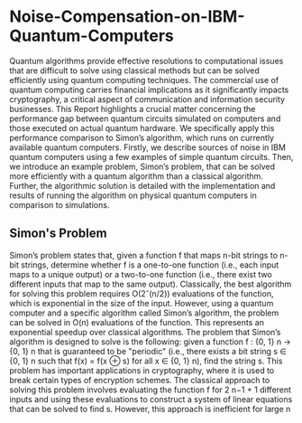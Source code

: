 # Noise-Compensation-on-IBM-Quantum-Computers
Quantum algorithms provide effective resolutions to computational issues that are difficult to solve using classical methods but can be solved efficiently using quantum computing techniques. The commercial use of quantum computing carries financial implications as it significantly impacts cryptography, a critical aspect of communication and information security businesses. This Report highlights a crucial matter concerning the performance gap between quantum circuits simulated on computers and those executed on actual quantum hardware. We specifically apply this performance comparison to Simon’s algorithm, which runs on currently available quantum computers. Firstly, we describe sources of noise in IBM quantum computers using a few examples of simple quantum circuits. Then, we introduce an example problem, Simon’s problem, that can be solved more efficiently with a quantum algorithm than a classical algorithm. Further, the algorithmic solution is detailed with the implementation and results of running the algorithm on physical quantum computers in comparison to simulations.
## Simon's Problem
Simon’s problem states that, given a function f that maps n-bit strings to n-bit strings, determine whether f is a one-to-one function (i.e., each input maps to a unique output) or a two-to-one function (i.e., there exist two different inputs that map to the same output). Classically, the best algorithm for solving this problem requires O(2ˆ(n/2)) evaluations of the function, which is exponential in the size of the input. However, using a quantum computer and a specific algorithm called Simon’s algorithm, the problem can be solved in O(n) evaluations of the function. This represents an exponential speedup over classical algorithms. 
The problem that Simon’s algorithm is designed to solve is the following: given a function f :
{0, 1}
n → {0, 1}
n that is guaranteed to be "periodic" (i.e., there exists a bit string s ∈ {0, 1}
n
such that f(x) = f(x ⊕ s) for all x ∈ {0, 1}
n), find the string s. This problem has important
applications in cryptography, where it is used to break certain types of encryption schemes.
The classical approach to solving this problem involves evaluating the function f for 2
n−1 + 1
different inputs and using these evaluations to construct a system of linear equations that can be
solved to find s. However, this approach is inefficient for large n
